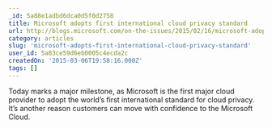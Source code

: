 ```yaml
---
_id: 5a88e1adbd6dca0d5f0d2758
title: Microsoft adopts first international cloud privacy standard
url: http://blogs.microsoft.com/on-the-issues/2015/02/16/microsoft-adopts-first-international-cloud-privacy-standard/
category: articles
slug: 'microsoft-adopts-first-international-cloud-privacy-standard'
user_id: 5a83ce59d6eb0005c4ecda2c
createdOn: '2015-03-06T19:58:16.000Z'
tags: []
---
```


Today marks a major milestone, as Microsoft is the first major cloud provider to adopt the world’s first international standard for cloud privacy. It’s another reason customers can move with confidence to the Microsoft Cloud.
